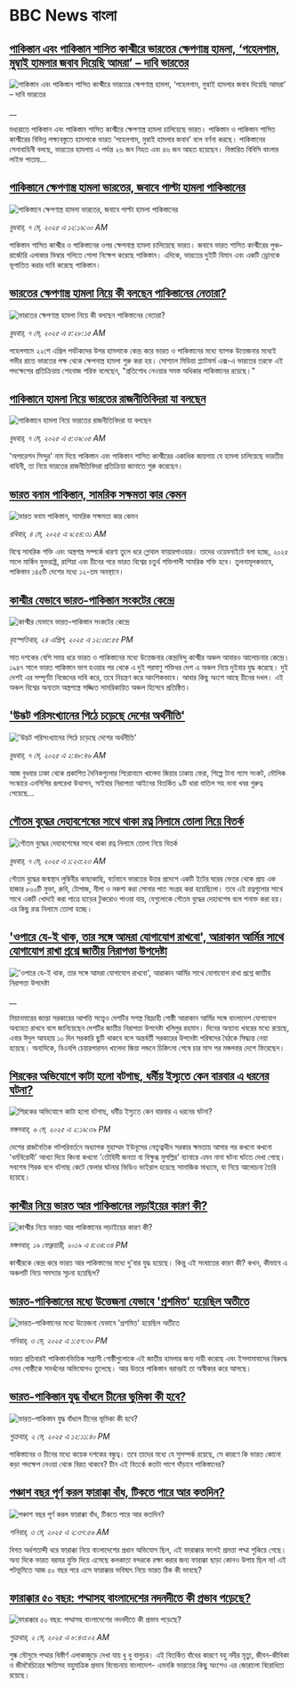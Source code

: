 # BBC News বাংলা## [পাকিস্তান এবং পাকিস্তান শাসিত কাশ্মীরে ভারতের ক্ষেপণাস্ত্র হামলা, ‘পহেলগাম, মুম্বাই হামলার জবাব দিয়েছি আমরা’ – দাবি ভারতের](https://www.bbc.co.uk/bengali/live/cvgpgwrnkeyt?at_campaign=githubrss)![পাকিস্তান এবং পাকিস্তান শাসিত কাশ্মীরে ভারতের ক্ষেপণাস্ত্র হামলা, ‘পহেলগাম, মুম্বাই হামলার জবাব দিয়েছি আমরা’ – দাবি ভারতের](https://ichef.bbci.co.uk/ace/standard/240/cpsprodpb/a3e1/live/a16d6ea0-2b10-11f0-8ff1-59f5dcf8e9f5.jpg)__মধ্যরাতে পাকিস্তান এবং পাকিস্তান শাসিত কাশ্মীরে ক্ষেপণাস্ত্র হামলা চালিয়েছে ভারত। পাকিস্তান ও পাকিস্তান শাসিত কাশ্মীরের বিভিন্ন লক্ষ্যবস্তুতে হামলাকে ভারত ‘পহেলগাম, মুম্বাই হামলার জবাব’ বলে বর্ণনা করছে। পাকিস্তানের সেনাবাহিনী বলছে, ভারতের হামলায় এ পর্যন্ত ২৬ জন নিহত এবং ৪৬ জন আহত হয়েছেন। বিস্তারিত বিবিসি বাংলার লাইভ পাতায়...## [পাকিস্তানে ক্ষেপণাস্ত্র  হামলা ভারতের, জবাবে পাল্টা হামলা পাকিস্তানের  ](https://www.bbc.com/bengali/articles/cd6j6j6yn7go?at_campaign=githubrss)![পাকিস্তানে ক্ষেপণাস্ত্র  হামলা ভারতের, জবাবে পাল্টা হামলা পাকিস্তানের  ](https://ichef.bbci.co.uk/ace/standard/240/cpsprodpb/ace5/live/e881ac40-2acd-11f0-8ff1-59f5dcf8e9f5.jpg)_বুধবার, ৭ মে, ২০২৫ এ ১২:১৯:০০ AM_পাকিস্তান শাসিত কাশ্মীর ও পাকিস্তানের ওপর ক্ষেপনাস্ত্র হামলা চালিয়েছে ভারত। জবাবে ভারত শাসিত কাশ্মীরের পুঞ্চ-রাজৌরি এলাকার ভিম্বার গলিতে গোলা নিক্ষেপ করেছে পাকিস্তান। এদিকে, ভারতের দুইটি বিমান এবং একটি ড্রােনকে ভূপাতিত করার দাবি করেছে পাকিস্তান।## [ভারতের ক্ষেপণাস্ত্র হামলা নিয়ে কী বলছেন পাকিস্তানের নেতারা?](https://www.bbc.com/bengali/articles/c5y4y314xyxo?at_campaign=githubrss)![ভারতের ক্ষেপণাস্ত্র হামলা নিয়ে কী বলছেন পাকিস্তানের নেতারা?](https://ichef.bbci.co.uk/ace/standard/240/cpsprodpb/a831/live/0f4eb660-2afb-11f0-b26b-ab62c890638b.jpg)_বুধবার, ৭ মে, ২০২৫ এ ৫:২৮:১৫ AM_পহেলগামে  ২২শে এপ্রিল পর্যটকদের উপর হামলাকে কেন্দ্র করে ভারত ও পাকিস্তানের মধ্যে ব্যাপক উত্তেজনার মধ্যেই গভীর রাতে ভারতের পক্ষ থেকে ক্ষেপনাস্ত্র হামলা শুরু করা হয়। সোশ্যাল মিডিয়া প্ল্যাটফর্ম এক্স-এ ভারতের তরফে এই পদক্ষেপের  প্রতিক্রিয়ায় শেহবাজ শরিফ বলেছেন, "প্রতিশোধ নেওয়ার সমস্ত অধিকার পাকিস্তানের রয়েছে।"## [পাকিস্তানে হামলা নিয়ে ভারতের রাজনীতিবিদরা যা বলছেন](https://www.bbc.com/bengali/articles/cgene27qwj4o?at_campaign=githubrss)![পাকিস্তানে হামলা নিয়ে ভারতের রাজনীতিবিদরা যা বলছেন](https://ichef.bbci.co.uk/ace/standard/240/cpsprodpb/ff4d/live/551ac450-2aff-11f0-8ff1-59f5dcf8e9f5.jpg)_বুধবার, ৭ মে, ২০২৫ এ ৫:৩৯:০৫ AM_'অপারেশন সিন্দুর' নাম দিয়ে পাকিস্তান এবং পাকিস্তান শাসিত কাশ্মীরের একাধিক জায়গায় যে হামলা চালিয়েছে ভারতীয় বাহিনী, তা নিয়ে ভারতের রাজনীতিবিদরা প্রতিক্রিয়া জানাতে শুরু করেছেন।## [ভারত বনাম পাকিস্তান, সামরিক সক্ষমতা কার কেমন ](https://www.bbc.com/bengali/articles/c62gm3y9dl1o?at_campaign=githubrss)![ভারত বনাম পাকিস্তান, সামরিক সক্ষমতা কার কেমন ](https://ichef.bbci.co.uk/ace/standard/240/cpsprodpb/b45e/live/e470bad0-268e-11f0-b26b-ab62c890638b.jpg)_রবিবার, ৪ মে, ২০২৫ এ ৯:৫৪:৩১ AM_বিশ্বে সামরিক শক্তি এবং অস্ত্রশস্ত্র সম্পর্কে ধারণা তুলে ধরে গ্লোবাল ফায়ারপাওয়ার। তাদের ওয়েবসাইটে বলা হচ্ছে, ২০২৫ সালে মার্কিন যুক্তরাষ্ট্র, রাশিয়া এবং চীনের পরে ভারত বিশ্বের চতুর্থ শক্তিশালী সামরিক শক্তি হবে। তুলনামূলকভাবে, পাকিস্তান ১৪৫টি দেশের মধ্যে ১২-তম অবস্থানে।## [কাশ্মীর যেভাবে ভারত-পাকিস্তান সংকটের কেন্দ্রে](https://www.bbc.com/bengali/articles/c985k4d2g1zo?at_campaign=githubrss)![কাশ্মীর যেভাবে ভারত-পাকিস্তান সংকটের কেন্দ্রে](https://ichef.bbci.co.uk/ace/standard/240/cpsprodpb/b9b3/live/47c401b0-206c-11f0-8c2e-77498b1ce297.jpg)_বৃহস্পতিবার, ২৪ এপ্রিল, ২০২৫ এ ১২:৩৫:৫৫ PM_সাত দশকের বেশি সময় ধরে ভারত ও পাকিস্তানের মধ্যে উত্তেজনার কেন্দ্রবিন্দু কাশ্মীর অঞ্চল আবারও আলোচনার কেন্দ্রে। ১৯৪৭ সালে ভারত পাকিস্তান ভাগ হওয়ার পর থেকে এ দুই পরমাণু শক্তিধর দেশ এ অঞ্চল নিয়ে দুইবার যুদ্ধ করেছে। দুই দেশই এর সম্পূর্ণটা নিজেদের দাবি করে, তবে নিয়ন্ত্রণ করে আংশিকভাবে। আবার কিছু অংশে আছে চীনের দখল। এই অঞ্চল বিশ্বের অন্যতম অস্ত্রশস্ত্রে সজ্জিত সামরিকায়িত অঞ্চল হিসেবে প্রতিষ্ঠিত।## ['উদ্ভট পরিসংখ্যানের পিঠে চড়েছে দেশের অর্থনীতি'](https://www.bbc.com/bengali/articles/ckg1g3zvk9vo?at_campaign=githubrss)!['উদ্ভট পরিসংখ্যানের পিঠে চড়েছে দেশের অর্থনীতি'](https://ichef.bbci.co.uk/ace/standard/240/cpsprodpb/56ed/live/58d1dae0-2ae9-11f0-8f57-b7237f6a66e6.jpg)_বুধবার, ৭ মে, ২০২৫ এ ২:৪৮:৪৬ AM_আজ বুধবার ঢাকা থেকে প্রকাশিত দৈনিকগুলোর শিরোনামে খালেদা জিয়ার ঢাকায় ফেরা, শিল্পে টানা গ্যাস সংকট, মৌলিক সংস্কারে এনসিপির রূপরেখা উত্থাপন, সাইবার নিরাপত্তা আইনের বিতর্কিত ৯টি ধারা বাতিল সহ নানা খবর গুরুত্ব পেয়েছে…## [গৌতম বুদ্ধের দেহাবশেষের সাথে থাকা রত্ন নিলামে তোলা নিয়ে বিতর্ক](https://www.bbc.com/bengali/articles/cly8mm8lvd5o?at_campaign=githubrss)![গৌতম বুদ্ধের দেহাবশেষের সাথে থাকা রত্ন নিলামে তোলা নিয়ে বিতর্ক](https://ichef.bbci.co.uk/ace/standard/240/cpsprodpb/7eb1/live/ccb56650-2a3c-11f0-8c66-ebf25fc2cfef.jpg)_বুধবার, ৭ মে, ২০২৫ এ ১:২৩:২৩ AM_গৌতম বুদ্ধের জন্মস্থান লুম্বিনীর কাছাকাছি, বর্তমানে ভারতের উত্তর প্রদেশে একটি ইটের ঘরের ভেতর থেকে প্রায় এক হাজার ৮০০টি মুক্তা, রুবি, টোপাজ, নীলা ও নকশা করা সোনার পাত সংগ্রহ করা হয়েছিলো। তবে এই রত্নগুলোর সাথে সাথে একটি খোদাই করা পাত্রে হাড়ের টুকরোও পাওয়া যায়, যেগুলোকে গৌতম বুদ্ধের দেহাবশেষ বলে শনাক্ত করা হয়। এর কিছু রত্ম নিলামে তোলা হচ্ছে।## ['ওপারে যে-ই থাক, তার সঙ্গে আমরা যোগাযোগ রাখবো', আরাকান আর্মির সাথে যোগাযোগ রাখা প্রশ্নে জাতীয় নিরাপত্তা উপদেষ্টা](https://www.bbc.co.uk/bengali/live/cg72lm4dxlgt?at_campaign=githubrss)!['ওপারে যে-ই থাক, তার সঙ্গে আমরা যোগাযোগ রাখবো', আরাকান আর্মির সাথে যোগাযোগ রাখা প্রশ্নে জাতীয় নিরাপত্তা উপদেষ্টা](https://ichef.bbci.co.uk/ace/standard/240/cpsprodpb/fea1/live/765bfc50-2a9c-11f0-b26b-ab62c890638b.png)__মিয়ানমারের জান্তা সরকারের আপত্তি সত্ত্বেও দেশটির সশস্ত্র বিদ্রোহী গোষ্ঠী আরাকান আর্মির সঙ্গে বাংলাদেশ যোগাযোগ অব্যাহত রাখবে বলে জানিয়েছেন দেশটির জাতীয় নিরাপত্তা উপদেষ্টা খলিলুর রহমান। দিনের অন্যান্য খবরের মধ্যে রয়েছে, এবার ঈদুল আযহায় ১০ দিন সরকারি ছুটি থাকবে বলে অন্তর্বর্তী সরকারের উপদেষ্টা পরিষদের বৈঠকে সিদ্ধান্ত নেয়া হয়েছে। অন্যদিকে, বিএনপি চেয়ারপারসন খালেদা জিয়া লন্ডনে চিকিৎসা শেষে চার মাস পর মঙ্গলবার দেশে ফিরেছেন।## [শিরকের অভিযোগে কাটা হলো বটগাছ, ধর্মীয় ইস্যুতে কেন বারবার এ ধরনের ঘটনা?](https://www.bbc.com/bengali/articles/ckg2g9qkwqko?at_campaign=githubrss)![শিরকের অভিযোগে কাটা হলো বটগাছ, ধর্মীয় ইস্যুতে কেন বারবার এ ধরনের ঘটনা?](https://ichef.bbci.co.uk/ace/standard/240/cpsprodpb/5c48/live/07f85b70-2a81-11f0-8f57-b7237f6a66e6.jpg)_মঙ্গলবার, ৬ মে, ২০২৫ এ ২:১৯:৩৯ PM_দেশের রাজনৈতিক পটপরিবর্তনে অধ্যাপক মুহাম্মদ ইউনূসের নেতৃত্বাধীন সরকার ক্ষমতায় আসার পর কখনো কখনো 'ধর্মবিরোধী' আখ্যা দিয়ে কিংবা কখনো 'তৌহিদী জনতা বা বিক্ষুব্ধ মুসল্লির' ব্যানারে এমন নানা ঘটনা ঘটতে দেখা গেছে। সবশেষ শিরক বলে বটগাছ কেটে ফেলার ঘটনার ভিডিও ভাইরাল হয়েছে সামাজিক মাধ্যমে, যা নিয়ে আলোচনা তৈরি হয়েছে।## [কাশ্মীর নিয়ে ভারত আর পাকিস্তানের লড়াইয়ের কারণ কী?](https://www.bbc.com/bengali/news-47292738?at_campaign=githubrss)![কাশ্মীর নিয়ে ভারত আর পাকিস্তানের লড়াইয়ের কারণ কী?](https://ichef.bbci.co.uk/ace/standard/240/cpsprodpb/E2EA/production/_105709085__105648048_hi052329226.jpg)_মঙ্গলবার, ১৯ ফেব্রুয়ারী, ২০১৯ এ ৪:৩৪:৩৪ PM_কাশ্মীরকে কেন্দ্র করে ভারত আর পাকিস্তানের মধ্যে দু'বার যুদ্ধ হয়েছে। কিন্তু এই সংঘাতের কারণ কী? কখন, কীভাবে এ অঞ্চলটি নিয়ে সমস্যার সূচনা হয়েছিল?## [ভারত-পাকিস্তানের মধ্যে উত্তেজনা যেভাবে 'প্রশমিত' হয়েছিল অতীতে](https://www.bbc.com/bengali/articles/c3v9qwpn4dko?at_campaign=githubrss)![ভারত-পাকিস্তানের মধ্যে উত্তেজনা যেভাবে 'প্রশমিত' হয়েছিল অতীতে](https://ichef.bbci.co.uk/ace/standard/240/cpsprodpb/16bf/live/62bfada0-2802-11f0-8c66-ebf25fc2cfef.jpg)_শনিবার, ৩ মে, ২০২৫ এ ১:৫৭:৩০ PM_ভারত প্রতিবারই পাকিস্তানভিত্তিক সন্ত্রাসী গোষ্ঠীগুলোকে এই জাতীয় হামলার জন্য দায়ী করেছে এবং ইসলামাবাদের বিরুদ্ধে এসব গোষ্ঠীকে সমর্থনের অভিযোগও তুলেছে। আর উত্তরে পাকিস্তান বরাবরই তা অস্বীকার করে আসছে।## [ভারত-পাকিস্তান যুদ্ধ বাঁধলে চীনের ভূমিকা কী হবে?](https://www.bbc.com/bengali/articles/cpq707z5v8go?at_campaign=githubrss)![ভারত-পাকিস্তান যুদ্ধ বাঁধলে চীনের ভূমিকা কী হবে?](https://ichef.bbci.co.uk/ace/standard/240/cpsprodpb/7935/live/4a82eaf0-270c-11f0-8f57-b7237f6a66e6.jpg)_শুক্রবার, ২ মে, ২০২৫ এ ১২:১১:৪০ PM_পাকিস্তানের ও চীনের মধ্যে কয়েক দশকের বন্ধুত্ব। তবে তাদের মধ্যে যে সুসম্পর্ক রয়েছে, সে কারণে কি ভারত কোনো কড়া পদক্ষেপ নেওয়া থেকে বিরত থাকবে? চীন এই বিতর্কে কতটা পাশে দাঁড়াবে পাকিস্তানের?## [পঞ্চাশ বছর পূর্ণ করল ফারাক্কা বাঁধ, টিকতে পারে আর কতদিন?](https://www.bbc.com/bengali/articles/cly1j90y6dvo?at_campaign=githubrss)![পঞ্চাশ বছর পূর্ণ করল ফারাক্কা বাঁধ, টিকতে পারে আর কতদিন?](https://ichef.bbci.co.uk/ace/standard/240/cpsprodpb/9f66/live/07258490-266f-11f0-af27-090e238d1774.jpg)_শনিবার, ৩ মে, ২০২৫ এ ২:৩৭:৫৬ AM_বিগত অর্ধশতাব্দী ধরে ফারাক্কা নিয়ে বাংলাদেশের প্রধান অভিযোগ ছিল, এই ফারাক্কার ফলেই প্রমত্তা পদ্মা শুকিয়ে গেছে। অন্য দিকে  ভারত বরাবর যুক্তি দিয়ে এসেছে কলকাতা বন্দরকে রক্ষা করার জন্য ফারাক্কা ছাড়া কোনও উপায় ছিল না! এই পটভূমিতে আজ ৫০ বছর পরে এসে ফারাক্কার ভবিষ্যৎ নিয়ে ভারত ঠিক কী ভাবছে?## [ফারাক্কার ৫০ বছর: পদ্মাসহ বাংলাদেশের নদনদীতে কী প্রভাব পড়েছে? ](https://www.bbc.com/bengali/articles/cedy72927lyo?at_campaign=githubrss)![ফারাক্কার ৫০ বছর: পদ্মাসহ বাংলাদেশের নদনদীতে কী প্রভাব পড়েছে? ](https://ichef.bbci.co.uk/ace/standard/240/cpsprodpb/b0b8/live/a824b9b0-26c4-11f0-8c66-ebf25fc2cfef.jpg)_শুক্রবার, ২ মে, ২০২৫ এ ৮:৪৩:০২ AM_শুষ্ক মৌসুমে পদ্মার বিস্তীর্ণ এলাকাজুড়ে দেখা যায় ধু ধু বালুচর। এই বিতর্কিত বাঁধের কারণে বহু নদীর মৃত্যু, জীবন-জীবিকা ও জীববৈচিত্রের ক্ষতিসহ বহুমাত্রিক প্রভাব বিবেচনায় বাংলাদেশ- এমনকি ভারতের কিছু অংশেও এর জোরালো বিরোধিতা রয়েছে।